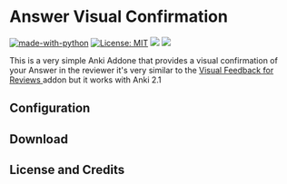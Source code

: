 # Answer Visual Confirmation
[![made-with-python](https://img.shields.io/badge/Made%20with-Python-1f425f.svg)](https://www.python.org/) [![License: MIT](https://img.shields.io/badge/License-MIT-yellow.svg)](https://opensource.org/licenses/MIT)
<a title="Rate on AnkiWeb" href="add link"><img src="https://glutanimate.com/logos/ankiweb-rate.svg"></a> <a title="Buy me a coffee :)" href="https://ko-fi.com/B0B51L5RI"><img src="https://img.shields.io/badge/ko--fi-contribute-%23579ebd.svg"></a>




This is a very simple Anki Addone that provides a visual confirmation of your Answer in the reviewer it's very similar to the [Visual Feedback for Reviews
](https://ankiweb.net/shared/info/1749604199) addon but it works with Anki 2.1


## Configuration

## Download

## License and Credits
